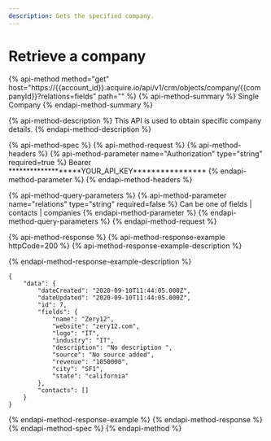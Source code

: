 ```yaml
---
description: Gets the specified company.
---
```


# Retrieve a company

{% api-method method="get" host="https://{{account\_id}}.acquire.io/api/v1/crm/objects/company/{{companyId}}?relations=fields" path="" %}
{% api-method-summary %}
Single Company
{% endapi-method-summary %}

{% api-method-description %}
This API is used to obtain specific company details.
{% endapi-method-description %}

{% api-method-spec %}
{% api-method-request %}
{% api-method-headers %}
{% api-method-parameter name="Authorization" type="string" required=true %}
Bearer \*\*\*\*\*\*\*\*\*\*\*\*\*\*\*\*\*\*\*YOUR\_API\_KEY\*\*\*\*\*\*\*\*\*\*\*\*\*\*\*\* 
{% endapi-method-parameter %}
{% endapi-method-headers %}

{% api-method-query-parameters %}
{% api-method-parameter name="relations" type="string" required=false %}
Can be one of fields \| contacts \| companies
{% endapi-method-parameter %}
{% endapi-method-query-parameters %}
{% endapi-method-request %}

{% api-method-response %}
{% api-method-response-example httpCode=200 %}
{% api-method-response-example-description %}

{% endapi-method-response-example-description %}

```
{
    "data": {
        "dateCreated": "2020-09-10T11:44:05.000Z",
        "dateUpdated": "2020-09-10T11:44:05.000Z",
        "id": 7,
        "fields": {
            "name": "Zery12",
            "website": "zery12.com",
            "logo": "IT",
            "industry": "IT",
            "description": "No description ",
            "source": "No source added",
            "revenue": "1050000",
            "city": "SF1",
            "state": "california"
        },
        "contacts": []
    }
}
```
{% endapi-method-response-example %}
{% endapi-method-response %}
{% endapi-method-spec %}
{% endapi-method %}

